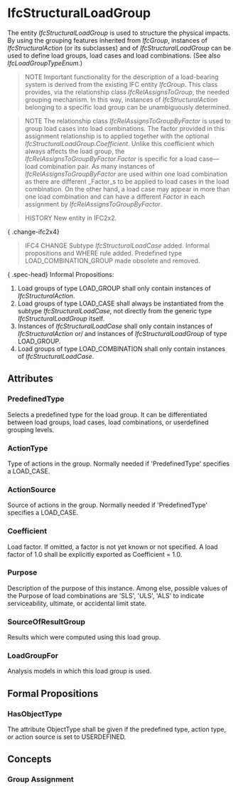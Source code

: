 # IfcStructuralLoadGroup

The entity _IfcStructuralLoadGroup_ is used to structure the physical impacts. By using the grouping features inherited from _IfcGroup_, instances of _IfcStructuralAction_ (or its subclasses) and of _IfcStructuralLoadGroup_ can be used to define load groups, load cases and load combinations. (See also _IfcLoadGroupTypeEnum_.)

> NOTE  Important functionality for the description of a load-bearing system is derived from the existing IFC entity _IfcGroup_. This class provides, via the relationship class _IfcRelAssignsToGroup_, the needed grouping mechanism. In this way, instances of _IfcStructuralAction_ belonging to a specific load group can be unambiguously determined.

> NOTE  The relationship class _IfcRelAssignsToGroupByFactor_ is used to group load cases into load combinations. The factor provided in this assignment relationship is to applied together with the optional _IfcStructuralLoadGroup.Coefficient_. Unlike this coefficient which always affects the load group, the _IfcRelAssignsToGroupByFactor.Factor_ is specific for a load case&mdash;load combination pair. As many instances of _IfcRelAssignsToGroupByFactor_ are used within one load combination as there are different _Factor_s to be applied to load cases in the load combination. On the other hand, a load case may appear in more than one load combination and can have a different _Factor_ in each assignment by _IfcRelAssignsToGroupByFactor_.

> HISTORY  New entity in IFC2x2.

{ .change-ifc2x4}
> IFC4 CHANGE  Subtype _IfcStructuralLoadCase_ added. Informal propositions and WHERE rule added. Predefined type LOAD_COMBINATION_GROUP made obsolete and removed.

{ .spec-head}
Informal Propositions:

1. Load groups of type LOAD_GROUP shall only contain instances of _IfcStructuralAction_.
2. Load groups of type LOAD_CASE shall always be instantiated from the subtype _IfcStructuralLoadCase_, not directly from the generic type _IfcStructuralLoadGroup_ itself.
3. Instances of _IfcStructuralLoadCase_ shall only contain instances of _IfcStructuralAction_ or/ and instances of _IfcStructuralLoadGroup_ of type LOAD_GROUP.
4. Load groups of type LOAD_COMBINATION shall only contain instances of _IfcStructuralLoadCase_.

## Attributes

### PredefinedType
Selects a predefined type for the load group.  It can be differentiated between load groups, load cases, load combinations, or userdefined grouping levels.

### ActionType
Type of actions in the group. Normally needed if 'PredefinedType' specifies a LOAD_CASE.

### ActionSource
Source of actions in the group. Normally needed if 'PredefinedType' specifies a LOAD_CASE.

### Coefficient
Load factor. If omitted, a factor is not yet known or not specified. A load factor of 1.0 shall be explicitly exported as Coefficient = 1.0.

### Purpose
Description of the purpose of this instance. Among else, possible values of the Purpose of load combinations are 'SLS', 'ULS', 'ALS' to indicate serviceability, ultimate, or accidental limit state.

### SourceOfResultGroup
Results which were computed using this load group.

### LoadGroupFor
Analysis models in which this load group is used.

## Formal Propositions

### HasObjectType
The attribute ObjectType shall be given if the predefined type, action type, or action source is set to USERDEFINED.

## Concepts

### Group Assignment


